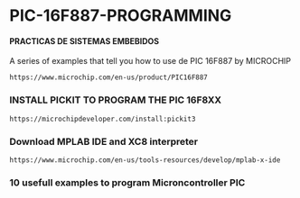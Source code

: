 # PIC-16F887-PROGRAMMING
#### PRACTICAS DE SISTEMAS EMBEBIDOS


A series of examples that tell you how to use de PIC 16F887 by MICROCHIP

```
https://www.microchip.com/en-us/product/PIC16F887 

```

### INSTALL PICKIT TO PROGRAM THE PIC 16F8XX

```
https://microchipdeveloper.com/install:pickit3

```

### Download MPLAB IDE and XC8 interpreter  

```
https://www.microchip.com/en-us/tools-resources/develop/mplab-x-ide
```

### 10 usefull examples to program Microncontroller PIC 


